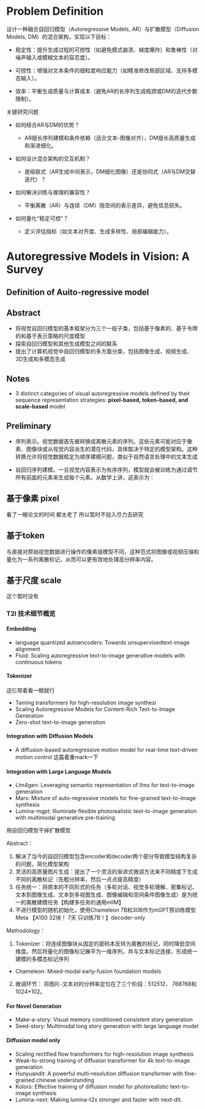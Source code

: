 # Problem Definition

设计一种融合自回归模型（Autoregressive Models, AR）与扩散模型（Diffusion Models, DM）的混合架构，实现以下目标：

- 稳定性：提升生成过程的可控性（如避免模式崩溃、梯度爆炸）和鲁棒性（对噪声输入或模糊文本的容忍度）。

- 可控性：增强对文本条件的细粒度响应能力（如精准修改局部区域、支持多模态输入）。

- 效率：平衡生成质量与计算成本（避免AR的长序列生成瓶颈或DM的迭代步数限制）。

关键研究问题
- 如何结合AR与DM的优势？

    - AR擅长序列建模和条件依赖（适合文本-图像对齐），DM擅长高质量生成和渐进细化。

- 如何设计混合架构的交互机制？

    - 是级联式（AR生成中间表示，DM细化图像）还是协同式（AR与DM交替迭代）？

- 如何解决训练与推理的兼容性？

    - 平衡离散（AR）与连续（DM）隐空间的表示差异，避免信息损失。

- 如何量化“稳定可控”？

    - 定义评估指标（如文本对齐度、生成多样性、局部编辑能力）。






# Autoregressive Models in Vision: A Survey


## Definition of Auito-regressive model



## Abstract

- 将视觉自回归模型的基本框架分为三个一般子类，包括基于像素的、基于令牌的和基于表示策略的尺度模型
- 探索自回归模型和其他生成模型之间的联系
- 提出了计算机视觉中自回归模型的多方面分类，包括图像生成、视频生成、3D生成和多模态生成


## Notes

- 3 distinct categories of visual autoregressive models defined by
their sequence representation strategies: **pixel-based, token-based, and scale-based** model


## Preliminary

- 序列表示。视觉数据首先被转换成离散元素的序列。这些元素可能对应于像素、图像块或从视觉内容派生的潜在代码，具体取决于特定的模型架构。这种转换允许将视觉数据框定为顺序建模问题，类似于自然语言处理中的文本生成


- 自回归序列建模。一旦视觉内容表示为有序序列，模型就会被训练为通过调节所有前面的元素来生成每个元素。从数学上讲，这表示为：


## 基于像素 pixel


看了一眼论文的时间 都太老了 所以暂时不投入尽力去研究

## 基于token

与直接对原始视觉数据进行操作的像素级模型不同，这种范式将图像或视频压缩和量化为一系列离散标记，从而可以更有效地处理高分辨率内容。



## 基于尺度 scale

这个暂时没有



### T2I 技术细节概览

#### Embedding

- language quantized autoencoders: Towards unsupervisedtext-image alignment
- Fluid: Scaling autoregressive text-to-image generative models with continuous tokens

#### Tokenizer

这仨带着看一眼就行

- Taming transformers for high-resolution image synthesi
- Scaling Autoregressive Models for Content-Rich Text-to-Image Generation
- Zero-shot text-to-image generation

#### Integration with Diffusion Models


- A diffusion-based autoregressive motion model for real-time text-driven motion control  这篇着重mark一下


#### Integration with Large Language Models


- Llm4gen: Leveraging semantic representation of llms for text-to-image generation
- Mars: Mixture of auto-regressive models for fine-grained text-to-image synthesis
- Lumina-mgpt: Illuminate flexible photorealistic text-to-image generation with multimodal generative pre-training

用自回归模型干掉扩散模型

Abstract：

1. 解决了当今的自回归模型包含encoder和decoder两个部分导致模型结构复杂的问题，简化模型架构
2. 灵活的高质量图片生成：提出了一个灵活的渐进式微调方法来不同精度下生成不同的离散标记（先粗分辨率，然后一点点提高精度）
3. 任务统一：将原本的不同形式的任务（多轮对话、视觉多轮理解、密集标记、文本到图像生成、文本到多视图生成、图像编辑和空间条件图像生成）是为统一的离散建模任务【构建多任务的通用mllM】
4. 不进行模型的随机初始化，使用Chameleon 7B和30B作为mGPT预训练模型Meta 【A100 32块！ 7天 只训练7B！】decoder-only

Methodology：
1. Tokenizer：将连续图像块从固定的密码本反转为离散的标记，同时降低空间维度。然后将量化的图像标记展平为一维序列，并与文本标记连接，形成统一建模的多模态标记序列

- Chameleon: Mixed-modal early-fusion foundation models

2. 微调环节：
将图片-文本对的分辨率定位在了三个阶段：512*512， 768*768和1024*102。



#### For Novel Generation

- Make-a-story: Visual memory conditioned consistent story generation
- Seed-story: Multimodal long story generation with large language model


#### Diffusion model only

- Scaling rectified flow transformers for high-resolution image synthesis
- Weak-to-strong training of diffusion transformer for 4k text-to-image generation
- Hunyuandit: A powerful multi-resolution diffusion transformer with fine-grained chinese understanding
- Kolors: Effective training of diffusion model for photorealistic text-to-image synthesis
- Lumina-next: Making lumina-t2x stronger and faster with next-dit.
